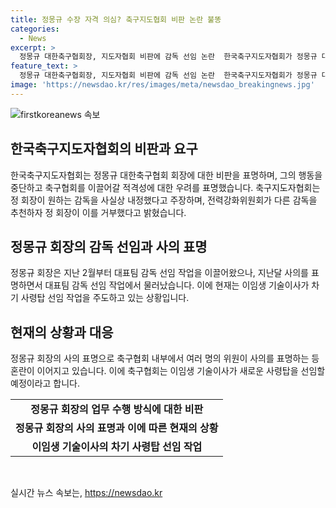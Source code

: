 ```yaml
---
title: 정몽규 수장 자격 의심? 축구지도협회 비판 논란 불똥
categories:
  - News
excerpt: >
  정몽규 대한축구협회장, 지도자협회 비판에 감독 선임 논란  한국축구지도자협회가 정몽규 대한축구협회 회장을 비판했다. 감독 선임에서의 개입과 전력강화위원회의 추천 무시를 지적하며, 정 전 회장의 운영 방식과 사퇴에 이르는 과정을 비판했다. 감독 선임 작업을 이끈 정 전 회장이 사의를 표명하고, 이에 따라 다수의 위원들도 사퇴 의사를 밝히는 상황이다. 현재는 이임생 기술이사가 차기 사령탑 선임 작업을 주도하고 있다. 축구협회 내부의 갈등과 변화가 관심을 모으고 있다.
feature_text: >
  정몽규 대한축구협회장, 지도자협회 비판에 감독 선임 논란  한국축구지도자협회가 정몽규 대한축구협회 회장을 비판했다. 감독 선임에서의 개입과 전력강화위원회의 추천 무시를 지적하며, 정 전 회장의 운영 방식과 사퇴에 이르는 과정을 비판했다. 감독 선임 작업을 이끈 정 전 회장이 사의를 표명하고, 이에 따라 다수의 위원들도 사퇴 의사를 밝히는 상황이다. 현재는 이임생 기술이사가 차기 사령탑 선임 작업을 주도하고 있다. 축구협회 내부의 갈등과 변화가 관심을 모으고 있다.
image: 'https://newsdao.kr/res/images/meta/newsdao_breakingnews.jpg'
---
```


<p><img src="https://newsdao.kr/res/images/meta/newsdao_breakingnews.jpg" alt="firstkoreanews 속보" /></p>

<h2 data-ke-size="size26">한국축구지도자협회의 비판과 요구</h2>

<p data-ke-size="size16">한국축구지도자협회는 정몽규 대한축구협회 회장에 대한 비판을 표명하며, 그의 행동을 중단하고 축구협회를 이끌어갈 적격성에 대한 우려를 표명했습니다. 축구지도자협회는 정 회장이 원하는 감독을 사실상 내정했다고 주장하며, 전력강화위원회가 다른 감독을 추천하자 정 회장이 이를 거부했다고 밝혔습니다.</p>

<h2 data-ke-size="size26">정몽규 회장의 감독 선임과 사의 표명</h2>

<p data-ke-size="size16">정몽규 회장은 지난 2월부터 대표팀 감독 선임 작업을 이끌어왔으나, 지난달 사의를 표명하면서 대표팀 감독 선임 작업에서 물러났습니다. 이에 현재는 이임생 기술이사가 차기 사령탑 선임 작업을 주도하고 있는 상황입니다.</p>

<h2 data-ke-size="size26">현재의 상황과 대응</h2>

<p data-ke-size="size16">정몽규 회장의 사의 표명으로 축구협회 내부에서 여러 명의 위원이 사의를 표명하는 등 혼란이 이어지고 있습니다. 이에 축구협회는 이임생 기술이사가 새로운 사령탑을 선임할 예정이라고 합니다.</p>

<table>
    <tr>
        <td style="text-align: center; height: 17px;"><b>정몽규 회장의 업무 수행 방식에 대한 비판</b></td>
    </tr>
    <tr>
        <td style="text-align: center; height: 17px;"><b>정몽규 회장의 사의 표명과 이에 따른 현재의 상황</b></td>
    </tr>
    <tr>
        <td style="text-align: center; height: 17px;"><b>이임생 기술이사의 차기 사령탑 선임 작업</b></td>
    </tr>
</table>

<p data-ke-size="size16">&nbsp;</p>
실시간 뉴스 속보는, <a href="https://newsdao.kr" rel="dofollow">https://newsdao.kr</a>


